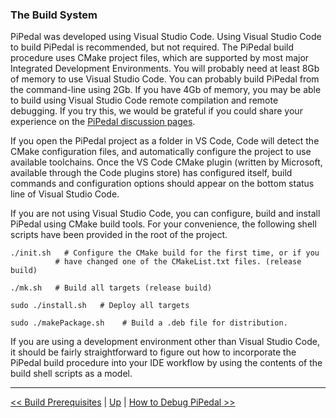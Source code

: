 ### The Build System

PiPedal was developed using Visual Studio Code. Using Visual Studio Code to build PiPedal is recommended, but not required. The PiPedal
build procedure uses CMake project files, which are supported by most major Integrated Development Environments. You will probably 
need at least 8Gb of memory to use Visual Studio Code. You can probably build PiPedal from the command-line using 2Gb. If you have 
4Gb of memory, you may be able to build using Visual Studio Code remote compilation and remote debugging. If you try this, we would 
be grateful if you could share your experience on the [PiPedal discussion pages](https://github.com/rerdavies/pipedal/discussions).
     
If you open the PiPedal project as a folder in VS Code, Code will 
detect the CMake configuration files, and automatically configure the project to use available toolchains. Once the VS Code CMake plugin (written by Microsoft,
available through the Code plugins store) has configured itself, build commands and configuration options should appear on the bottom status line of Visual Studio Code. 

If you are not using Visual Studio Code, you can configure, build and install PiPedal using CMake build tools. For your convenience,
the following shell scripts have been provided in the root of the project.

    ./init.sh   # Configure the CMake build for the first time, or if you 
              # have changed one of the CMakeList.txt files. (release build)

    ./mk.sh   # Build all targets (release build)
    
    sudo ./install.sh   # Deploy all targets 
    
    sudo ./makePackage.sh    # Build a .deb file for distribution.
    
If you are using a development environment other than Visual Studio Code, it should be fairly straightforward to figure out how
to incorporate the PiPedal build procedure into your IDE workflow by using the contents of the build shell scripts as a model.

-----
[<< Build Prerequisites](BuildPrerequisites.md) | [Up](Documentation.md) | [How to Debug PiPedal >>](Debugging.md)